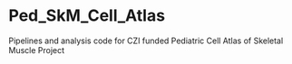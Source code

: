 # Ped_SkM_Cell_Atlas
Pipelines and analysis code for CZI funded Pediatric Cell Atlas of Skeletal Muscle Project
